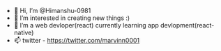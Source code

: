 - 👋 Hi, I’m @Himanshu-0981
- 👀 I’m interested in creating new things :)
- 🌱 I’m a web devloper(react) currently learning app devlopment(react-native)
- 📫 twitter - https://twitter.com/marvinn0001

<!---
Himanshu-0981/Himanshu-0981 is a ✨ special ✨ repository because its `README.md` (this file) appears on your GitHub profile.
You can click the Preview link to take a look at your changes.
--->
